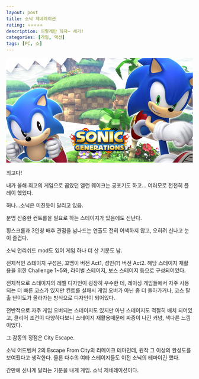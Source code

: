 ```yaml
---
layout: post
title: 소닉 제네레이션
rating: ⭐️⭐️⭐️⭐️⭐️
description: 이렇게만 하자~ 세가!
categories: [게임, 액션]
tags: [PC, 소]
---
```


![소닉](../../images/2013/sonic_generations.jpg)

최고다! 

내가 올해 최고의 게임으로 꼽았던 앨런 웨이크는 공포기도 하고… 여러모로 천천히 플레이 했었다.

허나...소닉은 미친듯이 달리고 있음.

분명 신중한 컨트롤을 필요로 하는 스테이지가 있음에도 신난다.

횡스크롤과 3인칭 배후 관점을 넘나드는 연출도 전혀 어색하지 않고, 오히려 신나고 눈이 즐겁다.

소닉 언리쉬드 mod도 있어 게임 하나 더 산 기분도 남.

전체적인 스테이지 구성은, 꼬맹이 버전 Act1, 성인(?) 버전 Act2. 해당 스테이지 재활용을 위한 Challenge 1~5와, 라이벌 스테이지, 보스 스테이지 등으로 구성되어있다.

전체적으로 스테이지의 레벨 디자인이 굉장히 우수한 데, 레이싱 게임들에서 자주 사용되는 더 빠른 코스가 있지만 컨트롤 실패시 게임 오버가 아닌 좀 더 돌아가거나, 코스 탈출 난이도가 올라가는 방식으로 디자인이 되어있다.

전반적으로 자주 게임 오버되는 스테이지도 있지만 아닌 스테이지도 적절히 배치 되어있고, 클리어 조건이 다양하다보니 스테이지 재활용때문에 짜증이 나긴 커녕, 색다른 느낌이었다.

그 감동의 정점은 City Escape. 

소닉 어드벤쳐 2의 Escape From City의 리메이크 테마인데, 원작 그 이상의 완성도를 보여줬다고 생각한다. 물론 다수의 여타 스테이지들도 이전 소닉의 테마이긴 했다.

간만에 신나게 달리는 기분을 내게 게임. 소닉 제네레이션이다.